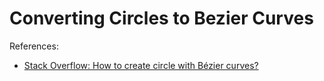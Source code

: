 # Converting Circles to Bezier Curves

References:
- [Stack Overflow: How to create circle with Bézier curves?](https://stackoverflow.com/questions/1734745/how-to-create-circle-with-b%C3%A9zier-curves)

